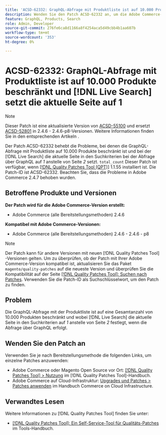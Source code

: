 ```yaml
---
title: 'ACSD-62332: GraphQL-Abfrage mit Produktliste ist auf 10.000 Produkte beschränkt und  [!DNL Live Search] setzt die aktuelle Seite auf 1'
description: Wenden Sie den Patch ACSD-62332 an, um die Adobe Commerce-Probleme zu beheben, bei denen die GraphQL-Abfrage mit der Produktliste auf eine Gesamtanzahl von 10.000 Produkten beschränkt ist und bei der [!DNL Live Search] die aktuelle Seite in den Suchkriterien auf *1* statt auf Seite *2* setzt, wenn die Anfrage über GraphQL erfolgt.
feature: GraphQL, Products, Search
role: Admin, Developer
source-git-commit: 276fe6ca8d1166a8f4254aca5d49cbb4b1aa607b
workflow-type: tm+mt
source-wordcount: '353'
ht-degree: 0%

---
```


# ACSD-62332: GraphQL-Abfrage mit Produktliste ist auf 10.000 Produkte beschränkt und [!DNL Live Search] setzt die aktuelle Seite auf 1

>[!NOTE]
>
>Dieser Patch ist eine aktualisierte Version von [ACSD-55100](/help/tools/quality-patches-tool/patches-available-in-qpt/v1-1-46/acsd-55100-graphql-does-not-return-products-beyond-10k-in-the-search-results.md) und ersetzt [ACSD-52801](/help/tools/quality-patches-tool/patches-available-in-qpt/v1-1-40/acsd-52801-graphql-product-filter-query-not-showing-partial-match-results.md) in 2.4.6 - 2.4.6-p8-Versionen. Weitere Informationen finden Sie in den entsprechenden Artikeln .

Der Patch ACSD-62332 behebt die Probleme, bei denen die GraphQL-Abfrage mit Produktliste auf 10.000 Produkte beschränkt ist und bei der [!DNL Live Search] die aktuelle Seite in den Suchkriterien bei der Abfrage über GraphQL auf *1* anstelle von Seite *2* setzt. `total_count` Dieser Patch ist verfügbar, wenn [[!DNL Quality Patches Tool (QPT)]](/help/tools/quality-patches-tool/quality-patches-tool-to-self-serve-quality-patches.md) 1.1.55 installiert ist. Die Patch-ID ist ACSD-62332. Beachten Sie, dass die Probleme in Adobe Commerce 2.4.7 behoben wurden.

## Betroffene Produkte und Versionen

**Der Patch wird für die Adobe Commerce-Version erstellt:**

* Adobe Commerce (alle Bereitstellungsmethoden) 2.4.6

**Kompatibel mit Adobe Commerce-Versionen:**

* Adobe Commerce (alle Bereitstellungsmethoden) 2.4.6 - 2.4.6 - p8

>[!NOTE]
>
>Der Patch kann für andere Versionen mit neuen [!DNL Quality Patches Tool] -Versionen gelten. Um zu überprüfen, ob der Patch mit Ihrer Adobe Commerce-Version kompatibel ist, aktualisieren Sie das Paket `magento/quality-patches` auf die neueste Version und überprüfen Sie die Kompatibilität auf der Seite [[!DNL Quality Patches Tool]: Suchen nach Patches](https://experienceleague.adobe.com/tools/commerce-quality-patches/index.html). Verwenden Sie die Patch-ID als Suchschlüsselwort, um den Patch zu finden.

## Problem

Die GraphQL-Abfrage mit der Produktliste ist auf eine Gesamtanzahl von 10.000 Produkten beschränkt und wobei [!DNL Live Search] die aktuelle Seite in den Suchkriterien auf *1* anstelle von Seite *2* festlegt, wenn die Abfrage über GraphQL erfolgt.

## Wenden Sie den Patch an

Verwenden Sie je nach Bereitstellungsmethode die folgenden Links, um einzelne Patches anzuwenden:

* Adobe Commerce oder Magento Open Source vor Ort: [[!DNL Quality Patches Tool] > Nutzung](/help/tools/quality-patches-tool/usage.md) im [!DNL Quality Patches Tool]-Handbuch.
* Adobe Commerce auf Cloud-Infrastruktur: [Upgrades und Patches > Patches anwenden](https://experienceleague.adobe.com/docs/commerce-cloud-service/user-guide/develop/upgrade/apply-patches.html) im Handbuch Commerce on Cloud Infrastructure.


## Verwandtes Lesen

Weitere Informationen zu [!DNL Quality Patches Tool] finden Sie unter:

* [[!DNL Quality Patches Tool]: Ein Self-Service-Tool für Qualitäts-Patches](/help/tools/quality-patches-tool/quality-patches-tool-to-self-serve-quality-patches.md) im Tools-Handbuch.
